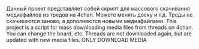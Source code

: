 Данный проект представляет собой скрипт для массового скачивания медиафайлов из тредов на 4chan. Можете менять доску и т.д. Треды не скачиваются заново, а дополняются новыми медиафайлами. This project is a script for mass downloading media files from threads on 4chan. You can change the board, etc. Threads are not downloaded again, but are updated with new media files. ONLY DOWNLOAD MEDIA
